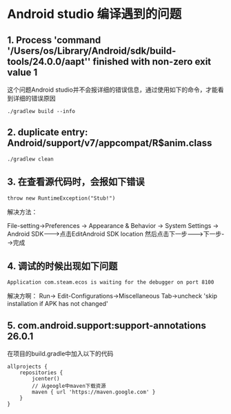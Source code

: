# Android studio 编译遇到的问题

## 1. Process 'command '/Users/os/Library/Android/sdk/build-tools/24.0.0/aapt'' finished with non-zero exit value 1

这个问题Android studio并不会报详细的错误信息，通过使用如下的命令，才能看到详细的错误原因

```
./gradlew build --info
```

## 2. duplicate entry: Android/support/v7/appcompat/R$anim.class

```
./gradlew clean
```

## 3. 在查看源代码时，会报如下错误

```
throw new RuntimeException("Stub!")
```

解决方法：

File-setting->Preferences -> Appearance & Behavior -> System Settings -> Android SDK--->点击EditAndroid SDK location 然后点击下一步--->下一步-->完成


## 4. 调试的时候出现如下问题

```
Application com.steam.ecos is waiting for the debugger on port 8100
```

解决方啊：
Run-> Edit-Configurations->Miscellaneous Tab->uncheck 'skip installation if APK has not changed' 

## 5. com.android.support:support-annotations 26.0.1

在项目的build.gradle中加入以下的代码

```
allprojects {
    repositories {
        jcenter()
        // 从geogle中maven下载资源
        maven { url 'https://maven.google.com' }
    }
}
```